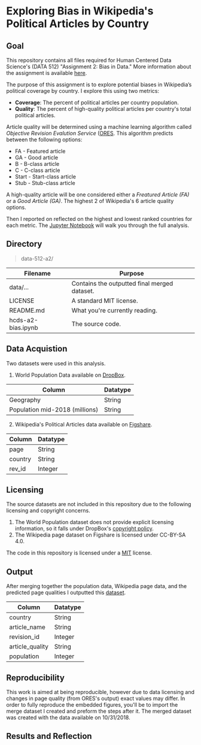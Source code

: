 # Exploring Bias in Wikipedia's Political Articles by Country

## Goal
This repository contains all files required for Human Centered Data Science's (DATA 512) "Assignment 2: Bias in Data." More information about the assignment is available [here](https://wiki.communitydata.cc/Human_Centered_Data_Science_(Fall_2018)/Assignments#A2:_Bias_in_data).

The purpose of this assignment is to explore potential biases in Wikipedia’s political coverage by country. I explore this using two metrics:
* __Coverage__: The percent of political articles per country population.
* __Quality__: The percent of high-quality political articles per country's total political articles. 

Article quality will be determined using a machine learning algorithm called _Objective Revision Evalution Service_ ([ORES](https://ores.wikimedia.org/v3/#!/scoring/get_v3_scores_context_revid_model).  This algorithm predicts between the following options:
* FA - Featured article
*	GA - Good article
*	B - B-class article
*	C - C-class article
*	Start - Start-class article
*	Stub - Stub-class article

A high-quality article will be one considered either a _Freatured Article (FA)_ or a _Good Article (GA)_. The highest 2 of Wikipedia's 6 article quality options.

Then I reported on reflected on the highest and lowest ranked countries for each metric. The [Jupyter Notebook]() will walk you through the full analysis.

## Directory
> data-512-a2/

| Filename | Purpose |
| --- | --- |
| data/... | Contains the outputted final merged dataset. |
| LICENSE | A standard MIT license. |
| README.md | What you're currently reading. |
| hcds-a2-bias.ipynb | The source code. |

## Data Acquistion
Two datasets were used in this analysis.
1. World Population Data available on [DropBox](https://www.dropbox.com/s/5u7sy1xt7g0oi2c/WPDS_2018_data.csv?dl=0).

| Column | Datatype |
| --- | --- |
| Geography | String |
| Population mid-2018 (millions) | String |

2. Wikipedia's Political Articles data available on [Figshare](https://figshare.com/articles/Untitled_Item/5513449).

| Column | Datatype |
| --- | --- |
| page | String |
| country | String |
| rev_id | Integer|

## Licensing
The source datasets are not included in this repository due to the following licensing and copyright concerns.
1. The World Population dataset does not provide explicit licensing information, so it falls under DropBox's [copyright policy](https://www.dropbox.com/terms2016).
2. The Wikipedia page dataset on Figshare is licensed under CC-BY-SA 4.0.

The code in this repository is licensed under a [MIT](https://opensource.org/licenses/MIT) license.

## Output
After merging together the population data, Wikipedia page data, and the predicted page qualities I outputted this [dataset]().

| Column | Datatype |
| --- | --- |
| country | String |
| article_name | String |
| revision_id | Integer|
| article_quality | String |
| population | Integer|

## Reproducibility
This work is aimed at being reproducible, however due to data licensing and changes in page quality (from ORES's output) exact values may differ.  In order to fully reproduce the embedded figures, you'll be to import the merge dataset I created and preform the steps after it. The merged dataset was created with the data available on 10/31/2018.

## Results and Reflection


